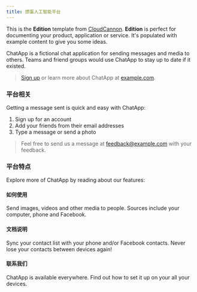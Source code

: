 ```yaml
---
title: 掼蛋人工智能平台
---
```


This is the **Edition** template from [CloudCannon](http://cloudcannon.com/).
**Edition** is perfect for documenting your product, application or service.
It's populated with example content to give you some ideas.

ChatApp is a fictional chat application for sending messages and media to others.
Teams and friend groups would use ChatApp to stay up to date if it existed.

> [Sign up](http://example.com/signup) or learn more about ChatApp at [example.com](http://example.com/).

### 平台相关

Getting a message sent is quick and easy with ChatApp:

1. Sign up for an account
2. Add your friends from their email addresses
3. Type a message or send a photo

> Feel free to send us a message at [feedback@example.com](mailto:feedback@example.com) with your feedback.

### 平台特点

Explore more of ChatApp by reading about our features:

#### 如何使用

Send images, videos and other media to people. Sources include your computer, phone and Facebook.

#### 文档说明

Sync your contact list with your phone and/or Facebook contacts. Never lose your contacts between devices again!

#### 联系我们

ChatApp is available everywhere. Find out how to set it up on your all your devices.
